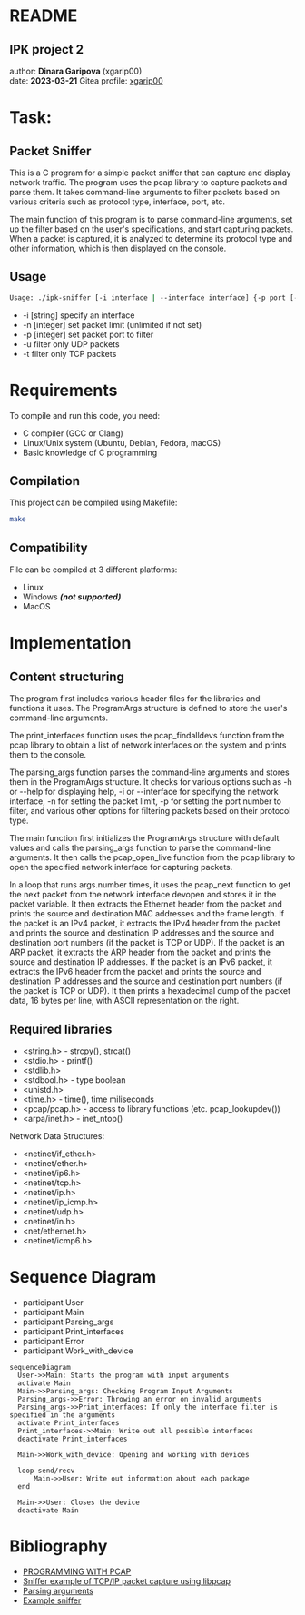 # README
## IPK project 2
author: **Dinara Garipova** (xgarip00)  
date: **2023-03-21**
Gitea profile: [xgarip00](https://git.fit.vutbr.cz/xgarip00)

# Task:
## Packet Sniffer
This is a C program for a simple packet sniffer that can capture and display network traffic. The program uses the pcap library to capture packets and parse them. It takes command-line arguments to filter packets based on various criteria such as protocol type, interface, port, etc.



The main function of this program is to parse command-line arguments, set up the filter based on the user's specifications, and start capturing packets. When a packet is captured, it is analyzed to determine its protocol type and other information, which is then displayed on the console.

## Usage
```bash
Usage: ./ipk-sniffer [-i interface | --interface interface] {-p port [--tcp|-t] [--udp|-u]} [--arp] [--icmp4] [--icmp6] [--igmp] [--mld] {-n num}
```
* -i [string]   specify an interface
* -n [integer]  set packet limit (unlimited if not set)
* -p [integer]  set packet port to filter
* -u            filter only UDP packets
* -t            filter only TCP packets

# Requirements
To compile and run this code, you need:

* C compiler (GCC or Clang)
* Linux/Unix system (Ubuntu, Debian, Fedora, macOS)
* Basic knowledge of C programming

## Compilation
This project can be compiled using Makefile:
```bash
make
```
## Compatibility
File can be compiled at 3 different platforms:
* Linux
* Windows **_(not supported)_**
* MacOS


# Implementation
## Content structuring
The program first includes various header files for the libraries and functions it uses. The ProgramArgs structure is defined to store the user's command-line arguments.

The print_interfaces function uses the pcap_findalldevs function from the pcap library to obtain a list of network interfaces on the system and prints them to the console.

The parsing_args function parses the command-line arguments and stores them in the ProgramArgs structure. It checks for various options such as -h or --help for displaying help, -i or --interface for specifying the network interface, -n for setting the packet limit, -p for setting the port number to filter, and various other options for filtering packets based on their protocol type.

The main function first initializes the ProgramArgs structure with default values and calls the parsing_args function to parse the command-line arguments. It then calls the pcap_open_live function from the pcap library to open the specified network interface for capturing packets.

In a loop that runs args.number times, it uses the pcap_next function to get the next packet from the network interface devopen and stores it in the packet variable.
It then extracts the Ethernet header from the packet and prints the source and destination MAC addresses and the frame length.
If the packet is an IPv4 packet, it extracts the IPv4 header from the packet and prints the source and destination IP addresses and the source and destination port numbers (if the packet is TCP or UDP).
If the packet is an ARP packet, it extracts the ARP header from the packet and prints the source and destination IP addresses.
If the packet is an IPv6 packet, it extracts the IPv6 header from the packet and prints the source and destination IP addresses and the source and destination port numbers (if the packet is TCP or UDP).
It then prints a hexadecimal dump of the packet data, 16 bytes per line, with ASCII representation on the right.

## Required libraries
* <string.h> - strcpy(), strcat()
* <stdio.h> - printf()
* <stdlib.h>
* <stdbool.h> - type boolean
* <unistd.h>
* <time.h> - time(), time miliseconds
* <pcap/pcap.h> - access to library functions (etc. pcap_lookupdev())
* <arpa/inet.h> - inet_ntop()

Network Data Structures:
* <netinet/if_ether.h>
* <netinet/ether.h>
* <netinet/ip6.h>
* <netinet/tcp.h>
* <netinet/ip.h>
* <netinet/ip_icmp.h>
* <netinet/udp.h>
* <netinet/in.h>
* <net/ethernet.h>
* <netinet/icmp6.h>

# Sequence Diagram
   * participant User
   * participant Main
   * participant Parsing_args
   * participant Print_interfaces
   * participant Error
   * participant Work_with_device
   
   ```mermaid
   sequenceDiagram
     User->>Main: Starts the program with input arguments
     activate Main
     Main->>Parsing_args: Checking Program Input Arguments
     Parsing_args->>Error: Throwing an error on invalid arguments
     Parsing_args->>Print_interfaces: If only the interface filter is specified in the arguments
     activate Print_interfaces
     Print_interfaces->>Main: Write out all possible interfaces
     deactivate Print_interfaces

     Main->>Work_with_device: Opening and working with devices

     loop send/recv
         Main->>User: Write out information about each package
     end

     Main->>User: Closes the device
     deactivate Main
   ```


# Bibliography
* [PROGRAMMING WITH PCAP](https://www.tcpdump.org/pcap.html)
* [Sniffer example of TCP/IP packet capture using libpcap](https://www.tcpdump.org/other/sniffex.c)
* [Parsing arguments](https://stackoverflow.com/questions/9642732/parsing-command-line-arguments-in-c)
* [Example sniffer](https://eax.me/libpcap/)
